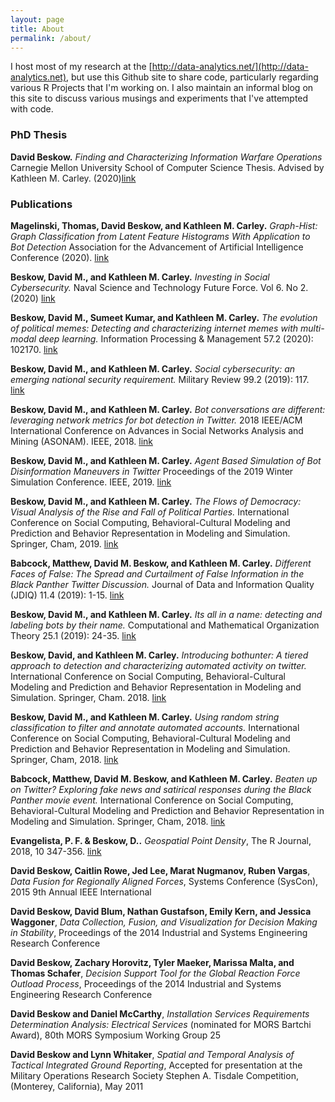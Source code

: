 ```yaml
---
layout: page
title: About
permalink: /about/
---
```


I host most of my research at the [http://data-analytics.net/](http://data-analytics.net), but use this Github site to share code, particularly regarding various R Projects that I'm working on.  I also maintain an informal blog on this site to discuss various musings and experiments that I've attempted with code.

### PhD Thesis

**David Beskow.** *Finding and Characterizing Information Warfare Operations* Carnegie Mellon University School of Computer Science Thesis.  Advised by Kathleen M. Carley.  (2020)[link](https://kilthub.cmu.edu/articles/Finding_and_Characterizing_Information_Warfare_Campaigns/12303089)

### Publications

**Magelinski, Thomas, David Beskow, and Kathleen M. Carley.** *Graph-Hist: Graph Classification from Latent Feature Histograms With Application to Bot Detection*  Association for the Advancement of Artificial Intelligence Conference (2020). [link](https://arxiv.org/pdf/1910.01180.pdf)

**Beskow, David M., and Kathleen M. Carley.**  *Investing in Social Cybersecurity.* Naval Science and Technology Future Force.  Vol 6. No 2. (2020) [link](https://futureforce.navylive.dodlive.mil/files/2020/03/FF_0320_Vol6No2_FINAL_lr.pdf)

**Beskow, David M., Sumeet Kumar, and Kathleen M. Carley.** *The evolution of political memes: Detecting and characterizing internet memes with multi-modal deep learning.* Information Processing & Management 57.2 (2020): 102170. [link](https://www.sciencedirect.com/science/article/pii/S0306457319307988)

**Beskow, David M., and Kathleen M. Carley.** *Social cybersecurity: an emerging national security requirement.* Military Review 99.2 (2019): 117. [link](https://www.armyupress.army.mil/Portals/7/military-review/Archives/English/MA-2019/Beskow-Carley-Social-Cyber.pdf)

**Beskow, David M., and Kathleen M. Carley.** *Bot conversations are different: leveraging network metrics for bot detection in Twitter.* 2018 IEEE/ACM International Conference on Advances in Social Networks Analysis and Mining (ASONAM). IEEE, 2018. [link](https://ieeexplore.ieee.org/stamp/stamp.jsp?arnumber=8508322)

**Beskow, David M., and Kathleen M. Carley.** *Agent Based Simulation of Bot Disinformation Maneuvers in Twitter* Proceedings of the 2019 Winter Simulation Conference. IEEE, 2019. [link](https://www.informs-sim.org/wsc19papers/235.pdf)

**Beskow, David M., and Kathleen M. Carley.** *The Flows of Democracy: Visual Analysis of the Rise and Fall of Political Parties.* International Conference on Social Computing, Behavioral-Cultural Modeling and Prediction and Behavior Representation in Modeling and Simulation. Springer, Cham, 2019. [link](http://sbp-brims.org/2019/proceedings/papers/working_papers/Beskow.pdf)

**Babcock, Matthew, David M. Beskow, and Kathleen M. Carley.** *Different Faces of False: The Spread and Curtailment of False Information in the Black Panther Twitter Discussion.* Journal of Data and Information Quality (JDIQ) 11.4 (2019): 1-15. [link](https://dl.acm.org/doi/10.1145/3339468)

**Beskow, David M., and Kathleen M. Carley.** *Its all in a name: detecting and labeling bots by their name.* Computational and Mathematical Organization Theory 25.1 (2019): 24-35. [link](https://link.springer.com/article/10.1007/s10588-018-09290-1)

**Beskow, David, and Kathleen M. Carley.** *Introducing bothunter: A tiered approach to detection and characterizing automated activity on twitter.* International Conference on Social Computing, Behavioral-Cultural Modeling and Prediction and Behavior Representation in Modeling and Simulation. Springer, Cham. 2018. [link](http://sbp-brims.org/2018/proceedings/papers/latebreaking_papers/LB_5.pdf)

**Beskow, David M., and Kathleen M. Carley.** *Using random string classification to filter and annotate automated accounts.* International Conference on Social Computing, Behavioral-Cultural Modeling and Prediction and Behavior Representation in Modeling and Simulation. Springer, Cham, 2018. [link](https://link.springer.com/chapter/10.1007/978-3-319-93372-6_40)

**Babcock, Matthew, David M. Beskow, and Kathleen M. Carley.** *Beaten up on Twitter? Exploring fake news and satirical responses during the Black Panther movie event.* International Conference on Social Computing, Behavioral-Cultural Modeling and Prediction and Behavior Representation in Modeling and Simulation. Springer, Cham, 2018. [link](https://link.springer.com/chapter/10.1007/978-3-319-93372-6_12)

**Evangelista, P. F. & Beskow, D..** *Geospatial Point Density*, The R Journal, 2018, 10 347-356. [link](https://journal.r-project.org/archive/2018/RJ-2018-061/index.html)

**David Beskow, Caitlin Rowe, Jed Lee, Marat Nugmanov, Ruben Vargas**, *Data Fusion for Regionally Aligned Forces*, Systems Conference (SysCon), 2015 9th Annual IEEE International

**David Beskow, David Blum, Nathan Gustafson, Emily Kern, and Jessica Waggoner**, *Data Collection, Fusion, and Visualization for Decision Making in Stability*, Proceedings of the 2014 Industrial and Systems Engineering Research Conference

**David Beskow, Zachary Horovitz, Tyler Maeker, Marissa Malta, and Thomas Schafer**, *Decision Support Tool for the Global Reaction Force Outload Process*, Proceedings of the 2014 Industrial and Systems Engineering Research Conference

**David Beskow and Daniel McCarthy**, *Installation Services Requirements Determination Analysis: Electrical Services* (nominated for MORS Bartchi Award), 80th MORS Symposium Working Group 25

**David Beskow and Lynn Whitaker**, *Spatial and Temporal Analysis of Tactical Integrated Ground Reporting*, Accepted for presentation at the Military Operations Research Society Stephen A. Tisdale Competition, (Monterey, California), May 2011
